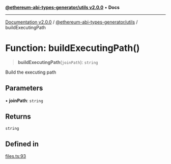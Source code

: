 [**@ethereum-abi-types-generator/utils v2.0.0**](../README.md) • **Docs**

***

[Documentation v2.0.0](../../../packages.md) / [@ethereum-abi-types-generator/utils](../README.md) / buildExecutingPath

# Function: buildExecutingPath()

> **buildExecutingPath**(`joinPath`): `string`

Build the executing path

## Parameters

• **joinPath**: `string`

## Returns

`string`

## Defined in

[files.ts:93](https://github.com/niZmosis/ethereum-abi-types-generator/blob/34014c6ac1a58a7622fbd21e7421270aae38bf36/packages/utils/src/files.ts#L93)
